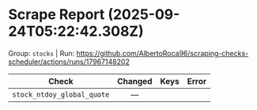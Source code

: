 # Scrape Report (2025-09-24T05:22:42.308Z)

Group: `stocks`  |  Run: https://github.com/AlbertoRoca96/scraping-checks-scheduler/actions/runs/17967148202

| Check | Changed | Keys | Error |
|---|:---:|:--|:--|
| `stock_ntdoy_global_quote` | — |  |  |
